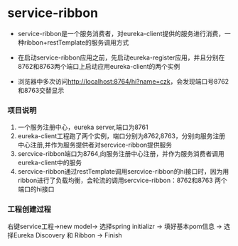 # service-ribbon
* service-ribbon是一个服务消费者，对eureka-client提供的服务进行消费，一种ribbon+restTemplate的服务调用方式

* 在启动service-ribbon应用之前，先启动eureka-register应用，并且分别在8762和8763两个端口上启动应用eureka-client的两个实例

* 浏览器中多次访问[http://localhost:8764/hi?name=czk](http://localhost:8764/hi?name=czk)，会发现端口号8762和8763交替显示

### 项目说明
1. 一个服务注册中心，eureka server,端口为8761
2. eureka-client工程跑了两个实例，端口分别为8762,8763，分别向服务注册中心注册,并作为服务提供者对sercvice-ribbon提供服务
3. sercvice-ribbon端口为8764,向服务注册中心注册，并作为服务消费者调用eureka-client中的服务
4. sercvice-ribbon通过restTemplate调用sercvice-ribbon的hi接口时，因为用ribbon进行了负载均衡，会轮流的调用sercvice-ribbon：8762和8763 两个端口的hi接口

### 工程创建过程
右键service工程->new model-> 选择spring initializr -> 填好基本pom信息 -> 选择Eureka Discovery 和 Ribbon -> Finish


